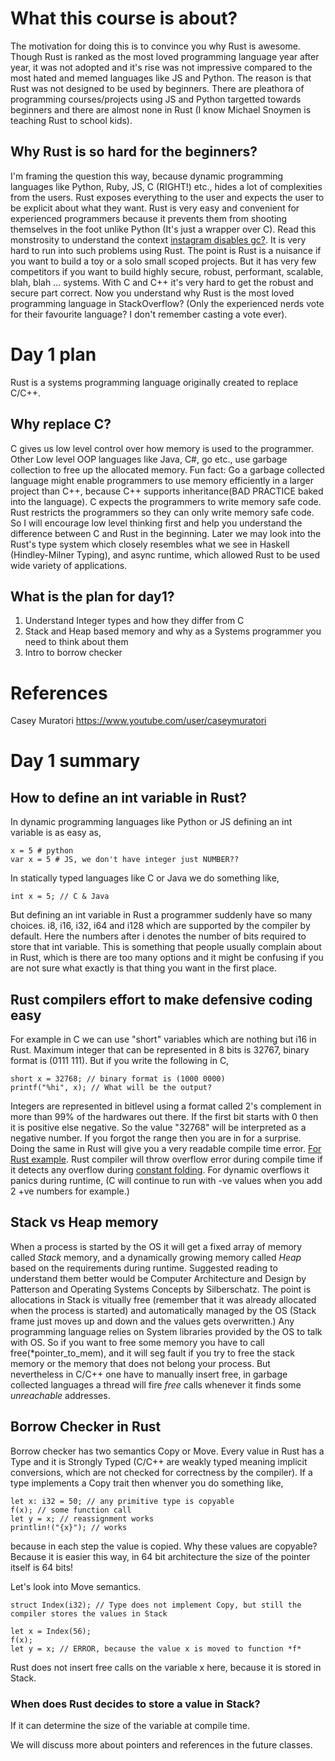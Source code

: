 # What this course is about?
The motivation for doing this is to convince you why Rust is awesome.
Though Rust is ranked as the most loved programming language year after year,
it was not adopted and it's rise was not impressive compared to the most hated
and memed languages like JS and Python.
The reason is that Rust was not designed to be used by beginners.
There are pleathora of programming courses/projects using JS and Python targetted towards beginners
and there are almost none in Rust (I know Michael Snoymen is teaching Rust to school kids).

## Why Rust is so hard for the beginners?
I'm framing the question this way, because dynamic programming languages like Python, Ruby, JS,
C (RIGHT!) etc., hides a lot of complexities from the users.
Rust exposes everything to the user and expects the user to be explicit about what they want.
Rust is very easy and convenient for experienced programmers because it prevents them from
shooting themselves in the foot unlike Python (It's just a wrapper over C).
Read this monstrosity to understand the context [instagram disables gc?](https://instagram-engineering.com/dismissing-python-garbage-collection-at-instagram-4dca40b29172).
It is very hard to run into such problems using Rust.
The point is Rust is a nuisance if you want to build a toy or a solo small scoped projects.
But it has very few competitors if you want to build highly secure, robust, performant, scalable,
blah, blah ... systems.
With C and C++ it's very hard to get the robust and secure part correct.
Now you understand why Rust is the most loved programming language in StackOverflow?
(Only the experienced nerds vote for their favourite language? I don't remember casting a vote ever).

# Day 1 plan
Rust is a systems programming language originally created to replace C/C++.

## Why replace C?
C gives us low level control over how memory is used to the programmer. Other Low level OOP languages
like Java, C#, go etc., use garbage collection to free up the allocated memory.
Fun fact: Go a garbage collected language might enable programmers to use memory efficiently in a
larger project than C++, because C++ supports inheritance(BAD PRACTICE baked into the language).
C expects the programmers to write memory safe code. Rust restricts the programmers so they can
only write memory safe code.
So I will encourage low level thinking first and help you understand the difference between C and Rust
in the beginning.
Later we may look into the Rust's type system which closely resembles what we see in Haskell 
(Hindley-Milner Typing), and async runtime, which allowed Rust to be used wide variety of applications.

## What is the plan for day1?
1) Understand Integer types and how they differ from C
2) Stack and Heap based memory and why as a Systems programmer you need to think about them
3) Intro to borrow checker

# References
Casey Muratori https://www.youtube.com/user/caseymuratori


# Day 1 summary

## How to define an int variable in Rust?
In dynamic programming languages like Python or JS defining an int variable is as easy as,
```
x = 5 # python
var x = 5 # JS, we don't have integer just NUMBER??
```
In statically typed languages like C or Java we do something like,
```
int x = 5; // C & Java
```
But defining an int variable in Rust a programmer suddenly have so many choices.
i8, i16, i32, i64 and i128 which are supported by the compiler by default.
Here the numbers after i denotes the number of bits required to store that int variable.
This is something that people usually complain about in Rust, which is there are too
many options and it might be confusing if you are not sure what exactly is that thing you
want in the first place.

## Rust compilers effort to make defensive coding easy

For example in C we can use "short" variables which are nothing but i16 in Rust.
Maximum integer that can be represented in 8 bits is 32767, binary format is (0111 111).
But if you write the following in C,

```
short x = 32768; // binary format is (1000 0000)
printf("%hi", x); // What will be the output?
```
Integers are represented in bitlevel using a format called 2's complement in more than
99% of the hardwares out there.
If the first bit starts with 0 then it is positive else negative.
So the value "32768" will be interpreted as a negative number. If you forgot the range
then you are in for a surprise.
Doing the same in Rust will give you a very readable compile time error.
[For Rust example](./intro.rs).
Rust compiler will throw overflow error during compile time if it detects any overflow
during [constant folding](https://en.wikipedia.org/wiki/Constant_folding).
For dynamic overflows it panics during runtime, (C will continue to run with -ve values when 
you add 2 +ve numbers for example.)

## Stack vs Heap memory

When a process is started by the OS it will get a fixed array of memory called *Stack* memory,
and a dynamically growing memory called *Heap* based on the requirements during runtime.
Suggested reading to understand them better would be Computer Architecture and Design by Patterson
and Operating Systems Concepts by Silberschatz.
The point is allocations in Stack is vitually free (remember that it was already allocated when the
process is started) and automatically managed by the OS (Stack frame just moves up and down and the
values gets overwritten.)
Any programming language relies on System libraries provided by the OS to talk with OS.
So if you want to free some memory you have to call free(*pointer_to_mem), and it will seg fault
if you try to free the stack memory or the memory that does not belong your process.
But nevertheless in C/C++ one have to manually insert free, in garbage collected languages
a thread will fire *free* calls whenever it finds some *unreachable* addresses.

## Borrow Checker in Rust
Borrow checker has two semantics Copy or Move.
Every value in Rust has a Type and it is Strongly Typed (C/C++ are weakly typed meaning 
implicit conversions, which are not checked for correctness by the compiler).
If a type implements a Copy trait then whenver you do something like,
```
let x: i32 = 50; // any primitive type is copyable
f(x); // some function call
let y = x; // reassignment works
printlin!("{x}"); // works
```
because in each step the value is copied. Why these values are copyable? Because it is easier
this way, in 64 bit architecture the size of the pointer itself is 64 bits!

Let's look into Move semantics.
```
struct Index(i32); // Type does not implement Copy, but still the compiler stores the values in Stack

let x = Index(56);
f(x);
let y = x; // ERROR, because the value x is moved to function *f*
```
Rust does not insert free calls on the variable x here, because it is stored in Stack.

### When does Rust decides to store a value in Stack?
If it can determine the size of the variable at compile time.

We will discuss more about pointers and references in the future classes.